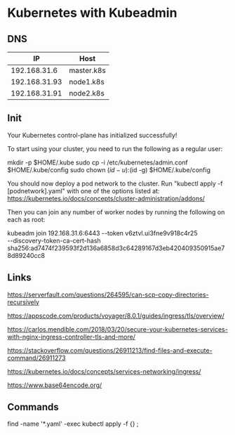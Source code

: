 # Kubernetes with Kubeadmin


## DNS

| IP               | Host         |
|------------------|--------------|
| 192.168.31.6     | master.k8s   |
| 192.168.31.93    | node1.k8s    |
| 192.168.31.91    | node2.k8s    |


## Init

Your Kubernetes control-plane has initialized successfully!

To start using your cluster, you need to run the following as a regular user:

  mkdir -p $HOME/.kube
  sudo cp -i /etc/kubernetes/admin.conf $HOME/.kube/config
  sudo chown $(id -u):$(id -g) $HOME/.kube/config

You should now deploy a pod network to the cluster.
Run "kubectl apply -f [podnetwork].yaml" with one of the options listed at:
  https://kubernetes.io/docs/concepts/cluster-administration/addons/

Then you can join any number of worker nodes by running the following on each as root:

kubeadm join 192.168.31.6:6443 --token v6ztvl.ui3fne9v918c4r25 \
    --discovery-token-ca-cert-hash sha256:ad7474f239593f2d136a6858d3c64289167d3eb420409350915ae78d89240cc8 


## Links

https://serverfault.com/questions/264595/can-scp-copy-directories-recursively

https://appscode.com/products/voyager/8.0.1/guides/ingress/tls/overview/

https://carlos.mendible.com/2018/03/20/secure-your-kubernetes-services-with-nginx-ingress-controller-tls-and-more/

https://stackoverflow.com/questions/26911213/find-files-and-execute-command/26911273

https://kubernetes.io/docs/concepts/services-networking/ingress/

https://www.base64encode.org/


## Commands

find -name '*.yaml' -exec kubectl apply -f {} \;

